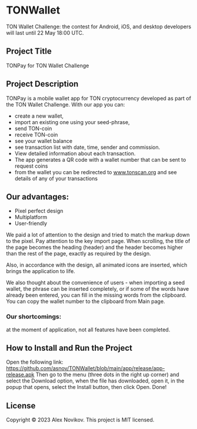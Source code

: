 # TONWallet
TON Wallet Challenge: the contest for Android, iOS, and desktop developers will last until 22 May 18:00 UTC.

## Project Title
TONPay  for TON Wallet Challenge 

## Project Description
TONPay is a mobile wallet app for TON cryptocurrency developed as part of the TON Wallet Challenge.
With our app you can:
* create a new wallet, 
* import an existing one using your seed-phrase, 
* send TON-coin
* receive TON-coin 
* see your wallet balance 
* see transaction list with date, time, sender and commission. 
* View detailed information about each transaction.
* The app generates a QR code with a wallet number that can be sent to request coins
* from the wallet you can be redirected to www.tonscan.org and see details of any of your transactions


## Our advantages:
* Pixel perfect design
* Multiplatform
* User-friendly

We paid a lot of attention to the design and tried to match the markup down to the pixel.
Pay attention to the key import page. When scrolling, the title of the page becomes the heading (header) and the header becomes higher than the rest of the page, exactly as required by the design.

Also, in accordance with the design, all animated icons are inserted, which brings the application to life.

We also thought about the convenience of users - when importing a seed wallet, the phrase can be inserted completely, or if some of the words have already been entered, you can fill in the missing words from the clipboard. 
You can copy the wallet number to the clipboard from Main page.


### Our shortcomings:
at the moment of application, not all features have been completed.


## How to Install and Run the Project
Open the following link: https://github.com/asnov/TONWallet/blob/main/app/release/app-release.apk
Then go to the menu (three dots in the right up corner) and select the Download option, when the file has downloaded, open it, in the popup that opens, select the Install button, then click Open. Done!


## License
Copyright © 2023 Alex Novikov.
This project is MIT licensed.



